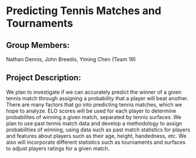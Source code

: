 # Predicting Tennis Matches and Tournaments

## Group Members:
Nathan Dennis, John Breedis, Yiming Chen (Team 19)

## Project Description:

We plan to investigate if we can accurately predict the winner of a given tennis match through assigning a probability that a player will beat another. There are many factors that go into predicting tennis matches, which we hope to analyze. ELO scores will be used for each player to determine probabilites of winning a given match, separated by tennis surfaces. We plan to use past tennis match data and develop a methodology to assign probabilities of winning, using data such as past match statistics for players and features about players such as their age, height, handedness, etc. We also will incorporate different statistics such as tournaments and surfaces to adjust players ratings for a given match. 

